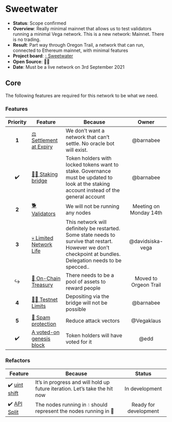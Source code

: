 # Sweetwater

* **Status**: Scope confirmed
* **Overview**: Really minimal mainnet that allows us to test validators running a minimal Vega network. This is a new network: Mainnet. There is no trading.
* **Result**: Part way through Oregon Trail, a network that can run, connected to Ethereum mainnet, with minimal features
* **Project board**: [💧 Sweetwater](https://github.com/orgs/vegaprotocol/projects/79)
* **Open Source**: 🤷‍♂️
* **Date**: Must be a live network on 3rd September 2021

## Core
The following features are required for this network to be what we need.

### Features
| Priority | Feature | Because | Owner |
|:---------:|---------|---------|:------:|
|  **1** | [⚖ Settlement at Expiry](https://github.com/orgs/vegaprotocol/projects/5) |  We don’t want a network that can’t settle. No oracle bot will exist. | @barnabee  |
|  ✔️  | [🧛‍♀️&nbsp;Staking bridge](https://github.com/orgs/vegaprotocol/projects/80) | Token holders with locked tokens want to stake. Governance must be updated to look at the staking account instead of the general account | @barnabee |
| **2** | [🐕 Validators](https://github.com/orgs/vegaprotocol/projects/65)    | We will not be running any nodes         | Meeting on Monday 14th |
| **3** | [💀 Limited Network Life](https://github.com/orgs/vegaprotocol/projects/70)  | This network will definitely be restarted. Some state needs to survive that restart. However we don’t checkpoint at bundles. Delegation needs to be specced.. | @davidsiska-vega |
| ↪️ | [👑 On-Chain Treasury](https://github.com/orgs/vegaprotocol/projects/81) | There needs to be a pool of assets to reward people | Moved to Orgeon Trail  |
| **4** | [👮‍♂️ Testnet Limits](https://github.com/orgs/vegaprotocol/projects/44) | Depositing via the bridge will not be possible|  @barnabee   |
| **5** | [📧 Spam protection](https://github.com/orgs/vegaprotocol/projects/82) | Reduce attack vectors | @Vegaklaus |
|  ✔️  | [A voted-on genesis block](https://github.com/vegaprotocol/vega/issues/3648) | Token holders will have voted for it | @edd  

### Refactors
| Feature | Because | Status |
|---------|---------|:------:|
| ✔️ [uint shift](https://github.com/vegaprotocol/vega/issues/3005) |  It’s in progress and will hold up future iteration. Let’s take the hit now  | In development  |
| ✔️ [API Split](https://github.com/orgs/vegaprotocol/projects/56) | The nodes running in 💧 should represent the nodes running in 🤠 |  Ready for development |
